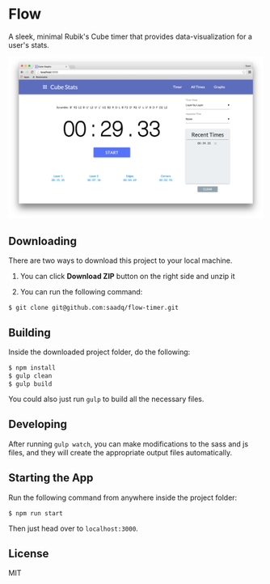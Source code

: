 # Flow
A sleek, minimal Rubik's Cube timer that provides data-visualization for a user's stats.

![](flow.png)

## Downloading
There are two ways to download this project to your local machine.

1. You can click **Download ZIP** button on the right side and unzip it

2. You can run the following command:
```
$ git clone git@github.com:saadq/flow-timer.git
```

## Building
Inside the downloaded project folder, do the following:
```
$ npm install
$ gulp clean
$ gulp build
```
You could also just run `gulp` to build all the necessary files.

## Developing
After running `gulp watch`, you can make modifications to the sass and js files, and they will create the appropriate output files automatically.

## Starting the App
Run the following command from anywhere inside the project folder:
```
$ npm run start
```

Then just head over to `localhost:3000`.

## License
MIT
